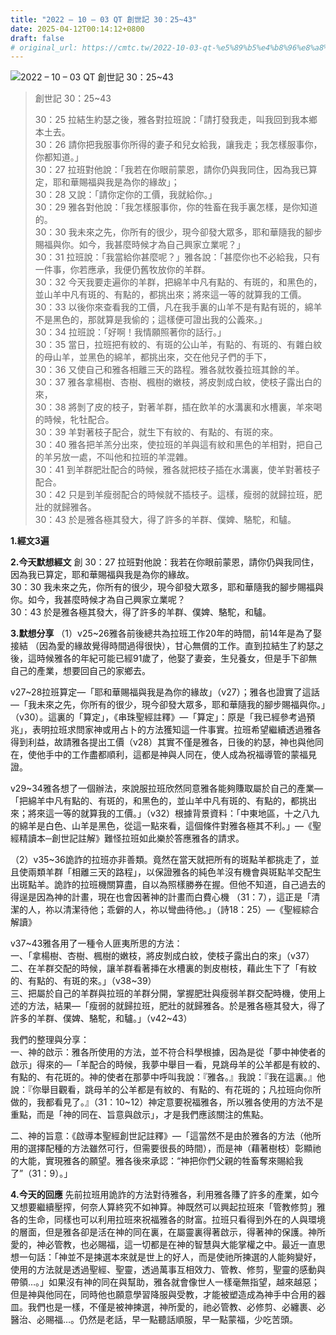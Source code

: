 ```yaml
---
title: "2022 – 10 – 03 QT 創世記 30：25~43"
date: 2025-04-12T00:14:12+0800
draft: false
# original_url: https://cmtc.tw/2022-10-03-qt-%e5%89%b5%e4%b8%96%e8%a8%98-30%ef%bc%9a2543
---
```


![2022 – 10 – 03 QT 創世記 30：25\~43](/images/qt.jpg  "2022 – 10 – 03 QT 創世記 30：25\~43")

> 創世記 30：25\~43
>
> 30：25 拉結生約瑟之後，雅各對拉班說：「請打發我走，叫我回到我本鄉本土去。  
> 30：26 請你把我服事你所得的妻子和兒女給我，讓我走；我怎樣服事你，你都知道。」  
> 30：27 拉班對他說：「我若在你眼前蒙恩，請你仍與我同住，因為我已算定，耶和華賜福與我是為你的緣故」；  
> 30：28 又說：「請你定你的工價，我就給你。」  
> 30：29 雅各對他說：「我怎樣服事你，你的牲畜在我手裏怎樣，是你知道的。  
> 30：30 我未來之先，你所有的很少，現今卻發大眾多，耶和華隨我的腳步賜福與你。如今，我甚麼時候才為自己興家立業呢？」  
> 30：31 拉班說：「我當給你甚麼呢？」雅各說：「甚麼你也不必給我，只有一件事，你若應承，我便仍舊牧放你的羊群。  
> 30：32 今天我要走遍你的羊群，把綿羊中凡有點的、有斑的，和黑色的，並山羊中凡有斑的、有點的，都挑出來；將來這一等的就算我的工價。  
> 30：33 以後你來查看我的工價，凡在我手裏的山羊不是有點有斑的，綿羊不是黑色的，那就算是我偷的；這樣便可證出我的公義來。」  
> 30：34 拉班說：「好啊！我情願照著你的話行。」  
> 30：35 當日，拉班把有紋的、有斑的公山羊，有點的、有斑的、有雜白紋的母山羊，並黑色的綿羊，都挑出來，交在他兒子們的手下，  
> 30：36 又使自己和雅各相離三天的路程。雅各就牧養拉班其餘的羊。  
> 30：37 雅各拿楊樹、杏樹、楓樹的嫩枝，將皮剝成白紋，使枝子露出白的來，  
> 30：38 將剝了皮的枝子，對著羊群，插在飲羊的水溝裏和水槽裏，羊來喝的時候，牝牡配合。  
> 30：39 羊對著枝子配合，就生下有紋的、有點的、有斑的來。  
> 30：40 雅各把羊羔分出來，使拉班的羊與這有紋和黑色的羊相對，把自己的羊另放一處，不叫他和拉班的羊混雜。  
> 30：41 到羊群肥壯配合的時候，雅各就把枝子插在水溝裏，使羊對著枝子配合。  
> 30：42 只是到羊瘦弱配合的時候就不插枝子。這樣，瘦弱的就歸拉班，肥壯的就歸雅各。  
> 30：43 於是雅各極其發大，得了許多的羊群、僕婢、駱駝，和驢。

**1.經文3遍**

**2.今天默想經文**
創 30：27 拉班對他說：我若在你眼前蒙恩，請你仍與我同住，因為我已算定，耶和華賜福與我是為你的緣故。  
30：30 我未來之先，你所有的很少，現今卻發大眾多，耶和華隨我的腳步賜福與你。如今，我甚麼時候才為自己興家立業呢？  
30：43 於是雅各極其發大，得了許多的羊群、僕婢、駱駝，和驢。

**3.默想分享**
（1）v25\~26雅各前後總共為拉班工作20年的時間，前14年是為了娶接結 （因為愛的緣故覺得時間過得很快），甘心無償的工作。直到拉結生了約瑟之後，這時候雅各的年紀可能已經91歲了，他娶了妻妾，生兒養女，但是手下卻無自己的產業，想要回自己的家鄉去。

v27\~28拉班算定—「耶和華賜福與我是為你的緣故」（v27）；雅各也證實了這話—「我未來之先，你所有的很少，現今卻發大眾多，耶和華隨我的腳步賜福與你。」（v30）。這裏的「算定」，《串珠聖經註釋》—「算定」：原是「我已經參考過預兆」，表明拉班求問家神或用占卜的方法獲知這一件事實。拉班希望繼續透過雅各得到利益，故請雅各提出工價（v28）其實不僅是雅各，日後的約瑟，神也與他同在，使他手中的工作盡都順利，這都是神與人同在，使人成為祝福導管的蒙福見證。

v29\~34雅各想了一個辦法，來說服拉班欣然同意雅各能夠賺取屬於自己的產業—「把綿羊中凡有點的、有斑的，和黑色的，並山羊中凡有斑的、有點的，都挑出來；將來這一等的就算我的工價。」（v32）根據背景資料：「中東地區，十之八九的綿羊是白色、山羊是黑色，從這一點來看，這個條件對雅各極其不利。」—《聖經精讀本─創世記註解》難怪拉班如此樂於答應雅各的請求。

（2）v35\~36詭詐的拉班亦非善類。竟然在當天就把所有的斑點羊都挑走了，並且使兩類羊群「相離三天的路程」，以保證雅各的純色羊沒有機會與斑點羊交配生出斑點羊。詭詐的拉班機關算盡，自以為照樣勝券在握。但他不知道，自己過去的得逞是因為神的計畫，現在也會因著神的計畫而白費心機 （31：7），這正是「清潔的人，祢以清潔待他；乖僻的人，祢以彎曲待他。」（詩18：25）—《聖經綜合解讀》

v37\~43雅各用了一種令人匪夷所思的方法：  
一、「拿楊樹、杏樹、楓樹的嫩枝，將皮剝成白紋，使枝子露出白的來」（v37）  
二、在羊群交配的時候，讓羊群看著挿在水槽裏的剝皮樹枝，藉此生下了「有紋的、有點的、有斑的來。」（v38\~39）  
三、把屬於自己的羊群與拉班的羊群分開，掌握肥壯與瘦弱羊群交配時機，使用上述的方法，結果—「瘦弱的就歸拉班，肥壯的就歸雅各。於是雅各極其發大，得了許多的羊群、僕婢、駱駝，和驢。」（v42\~43）

我們的整理與分享：  
一、神的啟示：雅各所使用的方法，並不符合科學根據，因為是從「夢中神使者的啟示」得來的—「羊配合的時候，我夢中舉目一看，見跳母羊的公羊都是有紋的、有點的、有花斑的。神的使者在那夢中呼叫我說：『雅各。』我說：『我在這裏。』他說：『你舉目觀看，跳母羊的公羊都是有紋的、有點的、有花斑的；凡拉班向你所做的，我都看見了。』（31：10\~12）神定意要祝福雅各，所以雅各使用的方法不是重點，而是「神的同在、旨意與啟示」，才是我們應該關注的焦點。

二、神的旨意：《啟導本聖經創世記註釋》—「這當然不是由於雅各的方法（他所用的選擇配種的方法雖然可行，但需要很長的時間），而是神（藉著樹枝）彰顯祂的大能，實現雅各的願望。雅各後來承認：“神把你們父親的牲畜奪來賜給我了”（31：9）。」

**4.今天的回應**
先前拉班用詭詐的方法對待雅各，利用雅各賺了許多的產業，如今又想要繼續壓搾，何奈人算終究不如神算。神既然可以興起拉班來「管教修剪」雅各的生命，同樣也可以利用拉班來祝福雅各的財富。拉班只看得到外在的人與環境的層面，但是雅各卻是活在神的同在裏，在屬靈裏得著啟示，得著神的保護。神所愛的，神必管教，也必賜福，這一切都是在神的智慧與大能掌權之中。最近一直思想一句話：「神並不是揀選本來就是世上的好人，而是使祂所揀選的人能夠變好，使用的方法就是透過聖經、聖靈，透過萬事互相效力、管教、修剪，聖靈的感動與帶領…。」如果沒有神的同在與幫助，雅各就會像世人一樣毫無指望，越來越惡；但是神與他同在，同時他也願意學習降服與受教，才能被塑造成為神手中合用的器皿。我們也是一樣，不僅是被神揀選，神所愛的，祂必管教、必修剪、必纏裹、必醫治、必賜福…。仍然是老話，早一點聽話順服，早一點蒙福，少吃苦頭。
